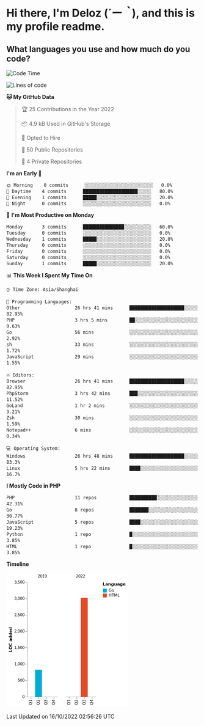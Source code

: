 # **Hi there, I'm Deloz (*´ー｀*), and this is my profile readme.**
<!--  [![Profile views](https://gpvc.arturio.dev/dank-del)](https://github.com/dank-del) -->
## **What languages you use and how much do you code?**

<!--START_SECTION:waka-->
![Code Time](http://img.shields.io/badge/Code%20Time-33%20hrs%2017%20mins-blue)

![Lines of code](https://img.shields.io/badge/From%20Hello%20World%20I%27ve%20Written-4%20Thousand%20lines%20of%20code-blue)

**🐱 My GitHub Data** 

> 🏆 25 Contributions in the Year 2022
 > 
> 📦 4.9 kB Used in GitHub's Storage 
 > 
> 💼 Opted to Hire
 > 
> 📜 50 Public Repositories 
 > 
> 🔑 4 Private Repositories  
 > 
**I'm an Early 🐤** 

```text
🌞 Morning    0 commits      ░░░░░░░░░░░░░░░░░░░░░░░░░   0.0% 
🌆 Daytime    4 commits      ████████████████████░░░░░   80.0% 
🌃 Evening    1 commits      █████░░░░░░░░░░░░░░░░░░░░   20.0% 
🌙 Night      0 commits      ░░░░░░░░░░░░░░░░░░░░░░░░░   0.0%

```
📅 **I'm Most Productive on Monday** 

```text
Monday       3 commits      ███████████████░░░░░░░░░░   60.0% 
Tuesday      0 commits      ░░░░░░░░░░░░░░░░░░░░░░░░░   0.0% 
Wednesday    1 commits      █████░░░░░░░░░░░░░░░░░░░░   20.0% 
Thursday     0 commits      ░░░░░░░░░░░░░░░░░░░░░░░░░   0.0% 
Friday       0 commits      ░░░░░░░░░░░░░░░░░░░░░░░░░   0.0% 
Saturday     0 commits      ░░░░░░░░░░░░░░░░░░░░░░░░░   0.0% 
Sunday       1 commits      █████░░░░░░░░░░░░░░░░░░░░   20.0%

```


📊 **This Week I Spent My Time On** 

```text
⌚︎ Time Zone: Asia/Shanghai

💬 Programming Languages: 
Other                    26 hrs 41 mins      ████████████████████░░░░░   82.95% 
PHP                      3 hrs 5 mins        ██░░░░░░░░░░░░░░░░░░░░░░░   9.63% 
Go                       56 mins             ░░░░░░░░░░░░░░░░░░░░░░░░░   2.92% 
sh                       33 mins             ░░░░░░░░░░░░░░░░░░░░░░░░░   1.72% 
JavaScript               29 mins             ░░░░░░░░░░░░░░░░░░░░░░░░░   1.55%

🔥 Editors: 
Browser                  26 hrs 41 mins      ████████████████████░░░░░   82.95% 
PhpStorm                 3 hrs 42 mins       ███░░░░░░░░░░░░░░░░░░░░░░   11.52% 
GoLand                   1 hr 2 mins         ░░░░░░░░░░░░░░░░░░░░░░░░░   3.21% 
Zsh                      30 mins             ░░░░░░░░░░░░░░░░░░░░░░░░░   1.59% 
Notepad++                6 mins              ░░░░░░░░░░░░░░░░░░░░░░░░░   0.34%

💻 Operating System: 
Windows                  26 hrs 48 mins      ████████████████████░░░░░   83.3% 
Linux                    5 hrs 22 mins       ████░░░░░░░░░░░░░░░░░░░░░   16.7%

```

**I Mostly Code in PHP** 

```text
PHP                      11 repos            ██████████░░░░░░░░░░░░░░░   42.31% 
Go                       8 repos             ███████░░░░░░░░░░░░░░░░░░   30.77% 
JavaScript               5 repos             ████░░░░░░░░░░░░░░░░░░░░░   19.23% 
Python                   1 repo              █░░░░░░░░░░░░░░░░░░░░░░░░   3.85% 
HTML                     1 repo              █░░░░░░░░░░░░░░░░░░░░░░░░   3.85%

```


**Timeline**

![Chart not found](https://raw.githubusercontent.com/deloz/deloz/main/charts/bar_graph.png) 


 Last Updated on 16/10/2022 02:56:26 UTC
<!--END_SECTION:waka-->
